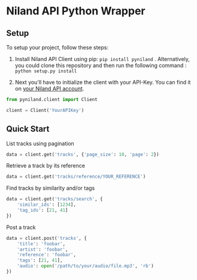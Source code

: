 # Niland API Python Wrapper

Setup
-------------
To setup your project, follow these steps:

1. Install Niland API Client using pip: `pip install pyniland` .
  Alternatively, you could clone this repository and then run the following command : `python setup.py install`

2. Next you'll have to initialize the client with your API-Key. You can find it on [your Niland API account](https://api.niland.io/2.0/dashboard/your-account).

```python
from pyniland.client import Client

client = Client('YourAPIKey')
```

Quick Start
-------------

List tracks using pagination
```python
data = client.get('tracks', {'page_size': 10, 'page': 2})
```

Retrieve a track by its reference
```python
data = client.get('tracks/reference/YOUR_REFERENCE')
```

Find tracks by similarity and/or tags
```python
data = client.get('tracks/search', {
    'similar_ids': [1234],
    'tag_ids': [21, 41]
})
```

Post a track
```python
data = client.post('tracks', {
    'title': 'foobar',
    'artist': 'foobar',
    'reference': 'foobar',
    'tags': [21, 41],
    'audio': open('/path/to/your/audio/file.mp3', 'rb')
})
```
